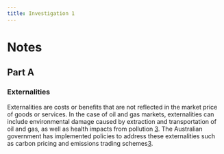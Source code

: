 ```yaml
---
title: Investigation 1
---
```


# Notes
## Part A
### Externalities



Externalities are costs or benefits that are not reflected in the market price of goods or services. In the case of oil and gas markets, externalities can include environmental damage caused by extraction and transportation of oil and gas, as well as health impacts from pollution [3](https://www.statista.com/topics/5608/oil-and-gas-industry-in-australia/). The Australian government has implemented policies to address these externalities such as carbon pricing and emissions trading schemes[3](https://www.statista.com/topics/5608/oil-and-gas-industry-in-australia/).











